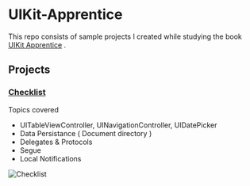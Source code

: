 # UIKit-Apprentice
 
This repo consists of sample projects I created while studying the book [UIKit Apprentice](https://www.kodeco.com/books/uikit-apprentice/v10.0) .

## Projects

### [Checklist](https://github.com/chamlingdibs/UIKit-Apprentice/tree/main/Checklist)
Topics covered
* UITableViewController, UINavigationController, UIDatePicker
* Data Persistance ( Document directory )
* Delegates & Protocols
* Segue
* Local Notifications

![Checklist](https://user-images.githubusercontent.com/1768142/233763497-a351ed40-5f5f-4bb8-9a06-c2bdd59d0dbe.png)
